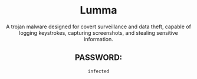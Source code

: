 <div align="center">

# Lumma

A trojan malware designed for covert surveillance and data theft, capable of logging keystrokes, capturing screenshots, and stealing sensitive information.

## PASSWORD:

```
infected
```

</div>
